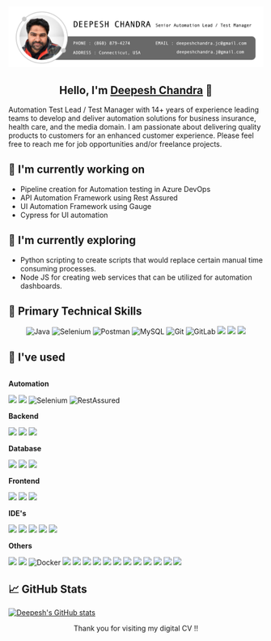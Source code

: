 <p align="center">
  <a href="https://www.linkedin.com/in/deepesh-chandra-61683143/" target="_blank" rel="noreferrer">
    <img src="https://raw.githubusercontent.com/deepesh1511/dc-digital-cv/main/profile-title-deepesh.png" alt="My banner">
  </a>
</p>

<h2 align="center">Hello, I'm <a href="[https://www.linkedin.com/in/kiranm23/](https://www.linkedin.com/in/deepesh-chandra-61683143/)" target="_blank" rel="noreferrer">Deepesh Chandra</a> 👋</h2>

<p>Automation Test Lead / Test Manager with 14+ years of experience leading teams to develop and deliver automation solutions for business insurance, health care, and the media domain. I am passionate about delivering quality products to customers for an enhanced customer experience. Please feel free to reach me for job opportunities and/or freelance projects.</p>


## 🌱 I'm currently working on

- Pipeline creation for Automation testing in Azure DevOps
- API Automation Framework using Rest Assured
- UI Automation Framework using Gauge
- Cypress for UI automation
  

## 🔭 I'm currently exploring

- Python scripting to create scripts that would replace certain manual time consuming processes.
- Node JS for creating web services that can be utilized for automation dashboards.


## 💼 Primary Technical Skills

<p align="center">
  <img src="https://img.shields.io/badge/Java-007396?style=for-the-badge&logo=java&logoColor=white" alt="Java">
  <img src="https://img.shields.io/badge/Selenium-43B02A?style=for-the-badge&logo=selenium&logoColor=white" alt="Selenium">
  <img src="https://img.shields.io/badge/Postman-FF6C37?style=for-the-badge&logo=postman&logoColor=white" alt="Postman">
  <img src="https://img.shields.io/badge/MySQL-4479A1?style=for-the-badge&logo=mysql&logoColor=white" alt="MySQL">
  <img src="https://img.shields.io/badge/Git-F05032?style=for-the-badge&logo=git&logoColor=white" alt="Git">
  <img src="https://img.shields.io/badge/GitLab-FCA121?style=for-the-badge&logo=gitlab&logoColor=white" alt="GitLab">
  <img src="https://img.shields.io/badge/Jenkins-D24939?style=for-the-badge&logo=Jenkins&logoColor=white">
  <img src="https://img.shields.io/badge/Cypress-17202C?style=for-the-badge&logo=cypress&logoColor=white">
  <img src="https://img.shields.io/badge/azure-%230072C6.svg?style=for-the-badge&logo=microsoftazure&logoColor=white">
</p>

## 🔨 I've used
<div style="display:flex; flex-direction:column; align-items:flex-start;">
  <!-- Automation -->
    <p><strong>Automation</strong></p>
    <div>
        <img src="https://img.shields.io/badge/Playwright-45ba4b?style=for-the-badge&logo=Playwright&logoColor=white">
      <img src="https://img.shields.io/badge/Cypress-17202C?style=for-the-badge&logo=cypress&logoColor=white">
        <img src="https://img.shields.io/badge/Selenium-43B02A?style=for-the-badge&logo=selenium&logoColor=white" alt="Selenium">
        <img src="https://img.shields.io/badge/RestAssured-green" alt="RestAssured">
    </div>
    <!-- Backend -->
    <p><strong>Backend</strong></p>
    <div>
        <img src="https://img.shields.io/badge/Java-007396?style=for-the-badge&logo=Java&logoColor=white">
        <img src="https://img.shields.io/badge/Node%20js-339933?style=for-the-badge&logo=nodedotjs&logoColor=white">
        <img src="https://img.shields.io/badge/javascript-F7DF1E?style=flat-square&logo=javascript&logoColor=black"> 
    </div>
    <!-- Database -->
    <p><strong>Database</strong></p>
    <div>
        <img src="https://img.shields.io/badge/oracle-F80000?style=for-the-badge&logo=oracle&logoColor=white"> 
        <img src="https://img.shields.io/badge/mysql-4479A1?style=for-the-badge&logo=mysql&logoColor=white"> 
        <img src="https://img.shields.io/badge/MongoDB-4EA94B?style=for-the-badge&logo=mongodb&logoColor=white">
    </div>
    <!-- Frontend -->
    <p><strong>Frontend</strong></p>
    <div>
        <img src="https://img.shields.io/badge/HTML5-E34F26?style=for-the-badge&logo=html5&logoColor=white"> 
        <img src="https://img.shields.io/badge/CSS3-1572B6?style=for-the-badge&logo=css3&logoColor=white"> 
        <img src="https://img.shields.io/badge/React-20232A?style=for-the-badge&logo=react&logoColor=61DAFB">
    </div>
  <!-- IDE -->
    <p><strong>IDE's</strong></p>
    <div>
            <img src="https://img.shields.io/badge/Eclipse-2C2255?style=for-the-badge&logo=eclipse&logoColor=white">
            <img src="https://img.shields.io/badge/IntelliJ_IDEA-000000.svg?style=for-the-badge&logo=intellij-idea&logoColor=white">
            <img src="https://img.shields.io/badge/PyCharm-000000.svg?&style=for-the-badge&logo=PyCharm&logoColor=white">
            <img src="https://img.shields.io/badge/VSCode-0078D4?style=for-the-badge&logo=visual%20studio%20code&logoColor=white">
            <img src="https://img.shields.io/badge/Visual_Studio-5C2D91?style=for-the-badge&logo=visual%20studio&logoColor=white">
    </div>
    <!-- Others -->
    <p><strong>Others</strong></p>
    <div>
        <img src="https://img.shields.io/badge/npm-CB3837?style=for-the-badge&logo=npm&logoColor=white">
        <img src="https://img.shields.io/badge/NuGet-004880?style=for-the-badge&logo=nuget&logoColor=white">
        <img src="https://img.shields.io/badge/Docker-2496ED?style=for-the-badge&logo=docker&logoColor=white" alt="Docker">
      <img src="https://img.shields.io/badge/Swagger-85EA2D?style=for-the-badge&logo=Swagger&logoColor=white">
      <img src="https://img.shields.io/badge/json-5E5C5C?style=for-the-badge&logo=json&logoColor=white">
      <img src="https://img.shields.io/badge/Python-FFD43B?style=for-the-badge&logo=python&logoColor=blue">
      <img src="https://img.shields.io/badge/prettier-1A2C34?style=for-the-badge&logo=prettier&logoColor=F7BA3E">
      <img src="https://img.shields.io/badge/SonarLint-CB2029?style=for-the-badge&logo=sonarlint&logoColor=white">
      <img src="https://img.shields.io/badge/Miro-F7C922?style=for-the-badge&logo=Miro&logoColor=050036">
      <img src="https://img.shields.io/badge/Grafana-F2F4F9?style=for-the-badge&logo=grafana&logoColor=orange&labelColor=F2F4F9">
      <img src="https://img.shields.io/badge/Kibana-005571?style=for-the-badge&logo=Kibana&logoColor=white">
      <img src="https://img.shields.io/badge/Jira-0052CC?style=for-the-badge&logo=Jira&logoColor=white">
      <img src="https://img.shields.io/badge/TeamCity-000000?style=for-the-badge&logo=TeamCity&logoColor=white">
      <img src="https://img.shields.io/badge/github%20actions-%232671E5.svg?style=for-the-badge&logo=githubactions&logoColor=white">
      <img src="https://img.shields.io/badge/yaml-%23ffffff.svg?style=for-the-badge&logo=yaml&logoColor=151515">
  </div>
</div>

## 📈 GitHub Stats 
[![Deepesh's GitHub stats](https://github-readme-stats.vercel.app/api?username=deepesh1511&include_all_commits=true&show_icons=true&theme=cobalt)](https://github.com/deepesh1511/github-readme-stats)

<p align="center">Thank you for visiting my digital CV !!</p>
